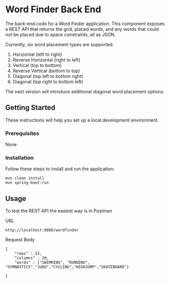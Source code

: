 # Word Finder Back End

The back-end code for a Word Finder application. This component exposes a REST API that returns the grid, placed words, and any words that could not be placed due to space constraints, all as JSON.

Currently, six word placement types are supported:

<ol>
<li>Horizontal (left to right)</li>
<li>Reverse Horizontal (right to left)</li>
<li>Vertical (top to bottom)</li>
<li>Reverse Vertical (bottom to top)</li>
<li>Diagonal (top left to bottom right)</li>
<li>Diagonal (top right to bottom left)</li>
</ol>

The next version will introduce additional diagonal word placement options.

## Getting Started

These instructions will help you set up a local development environment.

### Prerequisites

None


### Installation

Follow these steps to install and run the application:

```
mvn clean install
mvn spring-boot:run
```


## Usage

To test the REST API the easiest way is in Postman

URL

```
http://localhost:8080/wordfinder
```

Request Body

```
{
    "rows" : 15,
    "columns" : 20,
    "words" : ["SWIMMING", "RUNNING", "GYMNASTICS","JUDO","CYCLING","HIGHJUMP","SKATEBOARD"]

}
```



